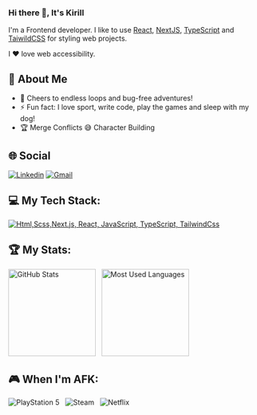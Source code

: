 ### Hi there 👋, It's Kirill

I'm a Frontend developer. I like to use [React](https://reactjs.org/), [NextJS](https://nextjs.org/), [TypeScript](https://www.typescriptlang.org/) and [TaiwildCSS](https://tailwindcss.com/) for styling web projects.

I ❤️ love web accessibility.


## 💫 About Me
- 🚀 Cheers to endless loops and bug-free adventures!
- ⚡ Fun fact: I love sport, write code, play the games and sleep with my dog!
- 🏆 Merge Conflicts 😅 Character Building

## 🌐 Social
   
[![Linkedin](https://skillicons.dev/icons?i=linkedin&theme=dark)](https://www.linkedin.com/in/kirill-h)
[![Gmail](https://skillicons.dev/icons?i=gmail&theme=dark)](mailto:kirillhorushevskiy@gmail.com)

## 💻 My Tech Stack:

[![Html,Scss,Next.js, React, JavaScript, TypeScript, TailwindCss](https://skillicons.dev/icons?i=html,scss,next,react,js,ts,tailwindcss)](https://skillicons.dev)


## 🏆 My Stats:

<p>
    <img height=175 alt="GitHub Stats" src="https://github-readme-stats.vercel.app/api?username=Kirill-H-FrontEnd&show_icons=true&count_private=true&theme=dark" />&nbsp;&nbsp;
    <img height=175 alt="Most Used Languages" src="https://github-readme-stats.vercel.app/api/top-langs/?username=Kirill-H-FrontEnd&layout=compact&theme=dark" />&nbsp;&nbsp;
</p>

## 🎮 When I'm AFK:

![PlayStation 5](https://img.shields.io/badge/Playstation%205-003791?style=for-the-badge&logo=playstation-5&logoColor=white) &nbsp;
![Steam](https://img.shields.io/badge/steam-%23000000.svg?style=for-the-badge&logo=steam&logoColor=white) &nbsp;
![Netflix](https://img.shields.io/badge/Netflix-E50914?style=for-the-badge&logo=netflix&logoColor=white) &nbsp;

</div>




